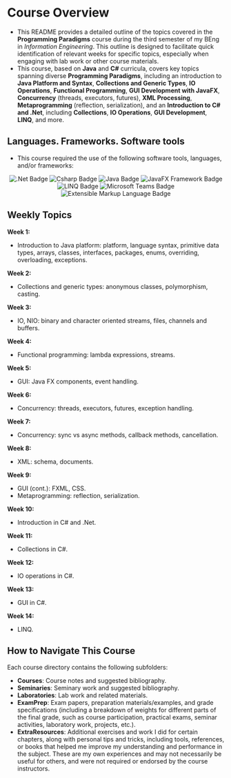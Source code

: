 # Course Overview

- This README provides a detailed outline of the topics covered in the **Programming Paradigms** course during the third semester of my BEng in _Information Engineering_. This outline is designed to facilitate quick identification of relevant weeks for specific topics, especially when engaging with lab work or other course materials.
- This course, based on **Java** and **C#** curricula, covers key topics spanning diverse **Programming Paradigms**, including an introduction to **Java Platform and Syntax**, **Collections and Generic Types**, **IO Operations**, **Functional Programming**, **GUI Development with JavaFX**, **Concurrency** (threads, executors, futures), **XML Processing**, **Metaprogramming** (reflection, serialization), and an **Introduction to C# and .Net**, including **Collections**, **IO Operations**, **GUI Development**, **LINQ**, and more.

## Languages. Frameworks. Software tools

- This course required the use of the following software tools, languages, and/or frameworks:

<div align="center">
  
<p>
  <img alt=".Net Badge" src="https://img.shields.io/badge/.Net Framework-%23512BD4?style=for-the-badge&logo=dotnet&logoColor=white">
  <img alt="Csharp Badge" src="https://img.shields.io/badge/C%23%20Programming%20Language-%2368217A?style=for-the-badge&logo=csharp&logoColor=white">
  <img alt="Java Badge" src="https://img.shields.io/badge/Java Programming Language-%23E86E00?style=for-the-badge&logo=java&logoColor=white">
  <img alt="JavaFX Framework Badge" src="https://img.shields.io/badge/JavaFX GUI Framework-%235482A3?style=for-the-badge&logo=javafx&logoColor=white">
  <img alt="LINQ Badge" src="https://img.shields.io/badge/LINQ-%230078D7?style=for-the-badge&logo=linq&logoColor=white">
  <img alt="Microsoft Teams Badge" src="https://img.shields.io/badge/Microsoft Teams-%236264A7?style=for-the-badge&logo=microsoftteams&logoColor=white">
  <img alt="Extensible Markup Language Badge" src="https://img.shields.io/badge/XML Extensible Markup Language-%23000000?style=for-the-badge&logo=xml&logoColor=white"> 
</p>
  
</div>

## Weekly Topics

**Week 1:** 
- Introduction to Java platform: platform, language syntax, primitive data types, arrays, classes, interfaces, packages, enums, overriding, overloading, exceptions.

**Week 2:**
- Collections and generic types: anonymous classes, polymorphism, casting.

**Week 3:**
- IO, NIO: binary and character oriented streams, files, channels and buffers.

**Week 4:**
- Functional programming: lambda expressions, streams.

**Week 5:**
- GUI: Java FX components, event handling.

**Week 6:**
- Concurrency: threads, executors, futures, exception handling.

**Week 7:**
- Concurrency: sync vs async methods, callback methods, cancellation.

**Week 8:**
- XML: schema, documents.

**Week 9:**
- GUI (cont.): FXML, CSS.
- Metaprogramming: reflection, serialization.

**Week 10:**
- Introduction in C# and .Net.

**Week 11:**
- Collections in C#.

**Week 12:**
- IO operations in C#.

**Week 13:**
- GUI in C#.

**Week 14:**
- LINQ. 

## How to Navigate This Course

Each course directory contains the following subfolders:

- **Courses**: Course notes and suggested bibliography.
- **Seminaries**: Seminary work and suggested bibliography.
- **Laboratories**: Lab work and related materials.
- **ExamPrep**: Exam papers, preparation materials/examples, and grade specifications (including a breakdown of weights for different parts of the final grade, such as course participation, practical exams, seminar activities, laboratory work, projects, etc.).
- **ExtraResources**: Additional exercises and work I did for certain chapters, along with personal tips and tricks, including tools, references, or books that helped me improve my understanding and performance in the subject. These are my own experiences and may not necessarily be useful for others, and were not required or endorsed by the course instructors.

